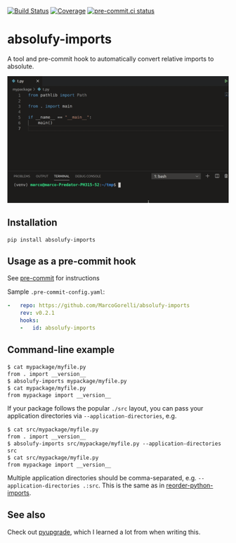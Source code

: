 [![Build Status](https://github.com/MarcoGorelli/absolufy-imports/workflows/tox/badge.svg)](https://github.com/MarcoGorelli/absolufy-imports/actions?workflow=tox)
[![Coverage](https://codecov.io/gh/MarcoGorelli/absolufy-imports/branch/main/graph/badge.svg)](https://codecov.io/gh/MarcoGorelli/absolufy-imports)
[![pre-commit.ci status](https://results.pre-commit.ci/badge/github/MarcoGorelli/absolufy-imports/main.svg)](https://results.pre-commit.ci/latest/github/MarcoGorelli/absolufy-imports/main)

absolufy-imports
===========

A tool and pre-commit hook to automatically convert relative imports to absolute.

<p align="center">
    <a href="#readme">
        <img alt="demo" src="https://raw.githubusercontent.com/nbQA-dev/nbQA-demo/master/abs-imports.gif">
    </a>
</p>

## Installation

```
pip install absolufy-imports
```

## Usage as a pre-commit hook

See [pre-commit](https://github.com/pre-commit/pre-commit) for instructions

Sample `.pre-commit-config.yaml`:

```yaml
-   repo: https://github.com/MarcoGorelli/absolufy-imports
    rev: v0.2.1
    hooks:
    -   id: absolufy-imports
```

## Command-line example

```console
$ cat mypackage/myfile.py
from . import __version__
$ absolufy-imports mypackage/myfile.py
$ cat mypackage/myfile.py
from mypackage import __version__
```

If your package follows the popular `./src` layout, you can pass your application directories via `--application-directories`, e.g.

```console
$ cat src/mypackage/myfile.py
from . import __version__
$ absolufy-imports src/mypackage/myfile.py --application-directories src
$ cat src/mypackage/myfile.py
from mypackage import __version__
```

Multiple application directories should be comma-separated, e.g. `--application-directories .:src`. This is the same as in [reorder-python-imports](https://github.com/asottile/reorder_python_imports).

## See also

Check out [pyupgrade](https://github.com/asottile/pyupgrade), which I learned a lot from when writing this.
